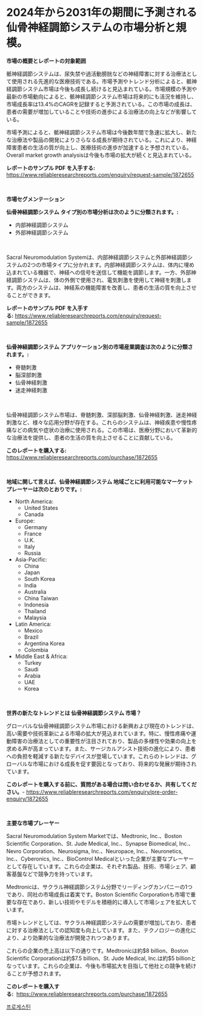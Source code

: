 <p><h1>2024年から2031年の期間に予測される仙骨神経調節システムの市場分析と規模。</h1></p><p><strong>市場の概要とレポートの対象範囲</strong></p>
<p><p>骶神経調節システムは、尿失禁や過活動膀胱などの神経障害に対する治療法として使用される先進的な医療技術である。市場予測やトレンド分析によると、骶神経調節システム市場は今後も成長し続けると見込まれている。市場規模の予測や最新の市場動向によると、骶神経調節システム市場は将来的にも活況を維持し、市場成長率は13.4%のCAGRを記録すると予測されている。この市場の成長は、患者の需要が増加していることや技術の進歩による治療法の向上などが影響している。</p><p>市場予測によると、骶神経調節システム市場は今後数年間で急速に拡大し、新たな治療法や製品の開発によりさらなる成長が期待されている。これにより、神経障害患者の生活の質が向上し、医療技術の進歩が加速すると予想されている。Overall market growth analysisは今後も市場の拡大が続くと見込まれている。</p></p>
<p><strong>レポートのサンプル PDF を入手する:</strong> <a href="https://www.reliableresearchreports.com/enquiry/request-sample/1872655">https://www.reliableresearchreports.com/enquiry/request-sample/1872655</a></p>
<p>&nbsp;</p>
<p><strong>市場セグメンテーション</strong></p>
<p><strong>仙骨神経調節システム タイプ別の市場分析は次のように分類されます。:</strong></p>
<p><ul><li>内部神経調節システム</li><li>外部神経調節システム</li></ul></p>
<p>&nbsp;</p>
<p><p>Sacral Neuromodulation Systemは、内部神経調節システムと外部神経調節システムの2つの市場タイプに分かれます。内部神経調節システムは、体内に埋め込まれている機器で、神経への信号を送信して機能を調節します。一方、外部神経調節システムは、体の外側で使用され、電気刺激を使用して神経を刺激します。両方のシステムは、神経系の機能障害を改善し、患者の生活の質を向上させることができます。</p></p>
<p><strong>レポートのサンプル PDF を入手する:</strong>&nbsp;<a href="https://www.reliableresearchreports.com/enquiry/request-sample/1872655">https://www.reliableresearchreports.com/enquiry/request-sample/1872655</a></p>
<p>&nbsp;</p>
<p><strong> 仙骨神経調節システム アプリケーション別の市場産業調査は次のように分類されます。:</strong></p>
<p><ul><li>脊髄刺激</li><li>脳深部刺激</li><li>仙骨神経刺激</li><li>迷走神経刺激</li></ul></p>
<p>&nbsp;</p>
<p><p>仙骨神経調節システム市場は、脊髄刺激、深部脳刺激、仙骨神経刺激、迷走神経刺激など、様々な応用分野が存在する。これらのシステムは、神経疾患や慢性疼痛などの病気や症状の治療に使用される。この市場は、医療分野において革新的な治療法を提供し、患者の生活の質を向上させることに貢献している。</p></p>
<p><strong>このレポートを購入する:</strong>&nbsp; <a href="https://www.reliableresearchreports.com/purchase/1872655">https://www.reliableresearchreports.com/purchase/1872655</a></p>
<p>&nbsp;</p>
<p><strong>地域に関して言えば、仙骨神経調節システム 地域ごとに利用可能なマーケットプレーヤーは次のとおりです。:</strong></p>
<p><ul>
    <li>
        North America:
        <ul>
            <li>United States</li>
            <li>Canada</li>
        </ul>
    </li>
    <li>
        Europe:
        <ul>
            <li>Germany</li>
            <li>France</li>
            <li>U.K.</li>
            <li>Italy</li>
            <li>Russia</li>
        </ul>
    </li>
    <li>
        Asia-Pacific:
        <ul>
            <li>China</li>
            <li>Japan</li>
            <li>South Korea</li>
            <li>India</li>
            <li>Australia</li>
            <li>China Taiwan</li>
            <li>Indonesia</li>
            <li>Thailand</li>
            <li>Malaysia</li>
        </ul>
    </li>
    <li>
        Latin America:
        <ul>
            <li>Mexico</li>
            <li>Brazil</li>
            <li>Argentina Korea</li>
            <li>Colombia</li>
        </ul>
    </li>
    <li>
        Middle East & Africa:
        <ul>
            <li>Turkey</li>
            <li>Saudi</li>
            <li>Arabia</li>
            <li>UAE</li>
            <li>Korea</li>
        </ul>
    </li>
    </ul></p>
<p>&nbsp;</p>
<p><strong>世界の新たなトレンドとは 仙骨神経調節システム 市場？</strong></p>
<p><p>グローバルな仙骨神経調節システム市場における新興および現在のトレンドは、高い需要や技術革新による市場の拡大が見込まれています。特に、慢性疼痛や運動障害の治療法としての重要性が注目されており、製品の多様性や効果の向上を求める声が高まっています。また、サージカルアシスト技術の進化により、患者への負担を軽減する新たなデバイスが登場しています。これらのトレンドは、グローバルな市場における成長を促す要因となっており、将来的な発展が期待されています。</p></p>
<p><strong>このレポートを購入する前に、質問がある場合は問い合わせるか、共有してください。</strong>- <a href="https://www.reliableresearchreports.com/enquiry/pre-order-enquiry/1872655">https://www.reliableresearchreports.com/enquiry/pre-order-enquiry/1872655</a></p>
<p>&nbsp;</p>
<p><strong>主要な市場プレーヤー</strong></p>
<p><p>Sacral Neuromodulation System Marketでは、Medtronic, Inc.、Boston Scientific Corporation、St. Jude Medical, Inc.、Synapse Biomedical, Inc.、Nevro Corporation、Neurosigma, Inc.、Neuropace, Inc.、Neuronetics, Inc.、Cyberonics, Inc.、BioControl Medicalといった企業が主要なプレーヤーとして存在しています。これらの企業は、それぞれ製品、技術、市場シェア、顧客基盤などで競争力を持っています。</p><p>Medtronicは、サクラル神経調節システム分野でリーディングカンパニーの1つであり、同社の市場成長は着実です。Boston Scientific Corporationも市場で重要な存在であり、新しい技術やモデルを積極的に導入して市場シェアを拡大しています。</p><p>市場トレンドとしては、サクラル神経調節システムの需要が増加しており、患者に対する治療法としての認知度も向上しています。また、テクノロジーの進化により、より効果的な治療法が開発されつつあります。</p><p>これらの企業の売上高は以下の通りです。Medtronicは約$8 billion、Boston Scientific Corporationは約$7.5 billion、St. Jude Medical, Inc.は約$5 billionとなっています。これらの企業は、今後も市場拡大を目指して他社との競争を続けることが予想されます。</p></p>
<p><strong>このレポートを購入する:</strong>&nbsp;&nbsp;<a href="https://www.reliableresearchreports.com/purchase/1872655">https://www.reliableresearchreports.com/purchase/1872655</a></p>
<p><p><a href="https://medium.com/@witoldadamczyk1904/%ED%94%84%EB%A1%9C%EA%B2%8C%EC%8A%A4%ED%8B%B4-%EC%8B%9C%EC%9E%A5-%EB%A9%94%ED%8A%B8%EB%A6%AD%EC%8A%A4%EB%A5%BC-%ED%95%B4%EC%84%9D%ED%95%98%EA%B8%B0-%EC%8B%9C%EC%9E%A5-%EC%A0%90%EC%9C%A0%EC%9C%A8-%ED%8A%B8%EB%A0%8C%EB%93%9C-%EB%B0%8F-%EC%84%B1%EC%9E%A5-%ED%8C%A8%ED%84%B4-d64178f7ffc5">프로게스틴</a></p></p>